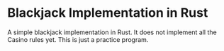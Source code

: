 # Blackjack Implementation in Rust

A simple blackjack implementation in Rust. It does not implement all the Casino rules yet. 
This is just a practice program.

